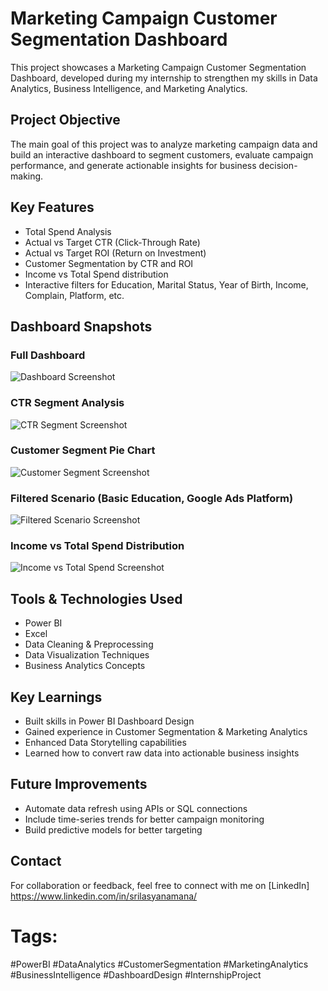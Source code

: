 # Marketing Campaign Customer Segmentation Dashboard

This project showcases a Marketing Campaign Customer Segmentation Dashboard, developed during my internship to strengthen my skills in Data Analytics, Business Intelligence, and Marketing Analytics.

## Project Objective

The main goal of this project was to analyze marketing campaign data and build an interactive dashboard to segment customers, evaluate campaign performance, and generate actionable insights for business decision-making.

## Key Features

* Total Spend Analysis
* Actual vs Target CTR (Click-Through Rate)
* Actual vs Target ROI (Return on Investment)
* Customer Segmentation by CTR and ROI
* Income vs Total Spend distribution
* Interactive filters for Education, Marital Status, Year of Birth, Income, Complain, Platform, etc.

## Dashboard Snapshots

### Full Dashboard

![Dashboard Screenshot](./path-to-your-file/1.png)

### CTR Segment Analysis

![CTR Segment Screenshot](./path-to-your-file/2.png)

### Customer Segment Pie Chart

![Customer Segment Screenshot](./path-to-your-file/3.png)

### Filtered Scenario (Basic Education, Google Ads Platform)

![Filtered Scenario Screenshot](./path-to-your-file/5.png)

### Income vs Total Spend Distribution

![Income vs Total Spend Screenshot](./path-to-your-file/4.png)

## Tools & Technologies Used

* Power BI
* Excel
* Data Cleaning & Preprocessing
* Data Visualization Techniques
* Business Analytics Concepts

## Key Learnings

* Built skills in Power BI Dashboard Design
* Gained experience in Customer Segmentation & Marketing Analytics
* Enhanced Data Storytelling capabilities
* Learned how to convert raw data into actionable business insights

## Future Improvements

* Automate data refresh using APIs or SQL connections
* Include time-series trends for better campaign monitoring
* Build predictive models for better targeting

## Contact

For collaboration or feedback, feel free to connect with me on [LinkedIn] https://www.linkedin.com/in/srilasyanamana/

# Tags:

\#PowerBI #DataAnalytics #CustomerSegmentation #MarketingAnalytics #BusinessIntelligence #DashboardDesign #InternshipProject
